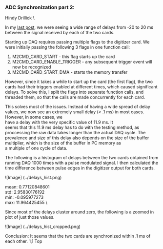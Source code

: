### ADC Synchronization part 2:

Hindy Drillick \

In my [last post](../20180303_ADC_Synchronization/index.md), we were seeing a 
wide range of delays from -20 to 20 ms between the signal received by each of the two cards. 

Starting up DAQ requires passing multiple flags to the digitizer card. We were initially 
passing the following 3 flags in one function call:

1. M2CMD_CARD_START - this flag starts up the card
2. M2CMD_CARD_ENABLE_TRIGGER - any subsequent trigger event will now be recognized 
3. M2CMD_CARD_START_DMA - starts the memory transfer

However, since it takes a while to start up the card (the first flag), the two 
cards had their triggers enabled at different times, which caused significant delays.
To solve this, I split the flags into separate function calls, and threaded them,
so that the calls are made concurrently for each card. 

This solves most of the issues. Instead of having a wide spread of delay values, we 
now see an extremely small delay (< .1 ms) in most cases. However, in some cases, we  
have a delay with the very specific value of 11.9 ms. It  
seems that this 11.9 ms delay has to do with the testing method, as proccessing the raw 
data takes longer than the actual DAQ cycle. The prevalence and size of this delay also 
depends on the size of the buffer multiplier, which is the size of the buffer in PC memory as  
a multiple of one cycle of data. 

The following is a histogram of delays between the two cards obtained from running
DAQ 1000 times with a pulse modulated signal. I then calculated the time difference 
between pulse edges in the digitizer output for both cards.

![Image]
(../delays_hist.png)

mean: 0.77120848601 \
std: 2.95830176192 \
min: -0.095977273 \
max: 11.964425455 \

Since most of the delays cluster around zero, the following is a zoomed in plot of
just those values.

![Image]
(../delays_hist_cropped.png)

Conclusion: It seems that the two cards are synchronized within .1 ms of each other.
                                                                                            1,1           Top
